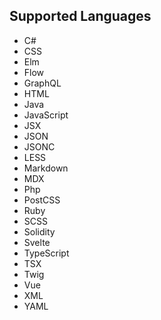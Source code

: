 ## Supported Languages

- C#
- CSS
- Elm
- Flow
- GraphQL
- HTML
- Java
- JavaScript
- JSX
- JSON
- JSONC
- LESS
- Markdown
- MDX
- Php
- PostCSS
- Ruby
- SCSS
- Solidity
- Svelte
- TypeScript
- TSX
- Twig
- Vue
- XML
- YAML
